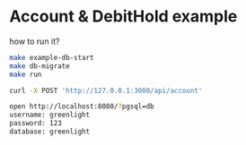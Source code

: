 # Account & DebitHold example

how to run it?
```sh
make example-db-start
make db-migrate
make run

curl -X POST 'http://127.0.0.1:3000/api/account'

open http://localhost:8080/?pgsql=db
username: greenlight
password: 123
database: greenlight
```

